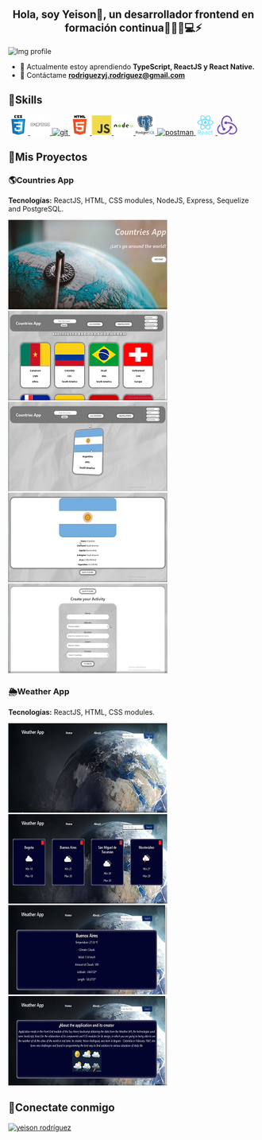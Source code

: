 <h2 align="center">Hola, soy Yeison👋, un desarrollador frontend en formación continua👨🏻‍💻💻⚡</h2>
<img src="https://blog.desafiolatam.com/wp-content/uploads/2019/04/react-galaxia.png" alt="Img profile" min-width="40" min-height="20"/>

- 📝 Actualmente estoy aprendiendo **TypeScript, ReactJS y React Native.**
- 📩 Contáctame **rodriguezyj.rodriguez@gmail.com**
  
<h2 align="left">🚀Skills</h2>
<p align="left"> <a href="https://www.w3schools.com/css/" target="_blank" rel="noreferrer"> <img src="https://raw.githubusercontent.com/devicons/devicon/master/icons/css3/css3-original-wordmark.svg" alt="css3" width="40" height="40"/> </a> <a href="https://expressjs.com" target="_blank" rel="noreferrer"> <img src="https://raw.githubusercontent.com/devicons/devicon/master/icons/express/express-original-wordmark.svg" alt="express" width="40" height="40"/> </a> <a href="https://git-scm.com/" target="_blank" rel="noreferrer"> <img src="https://www.vectorlogo.zone/logos/git-scm/git-scm-icon.svg" alt="git" width="40" height="40"/> </a> <a href="https://www.w3.org/html/" target="_blank" rel="noreferrer"> <img src="https://raw.githubusercontent.com/devicons/devicon/master/icons/html5/html5-original-wordmark.svg" alt="html5" width="40" height="40"/> </a> <a href="https://developer.mozilla.org/en-US/docs/Web/JavaScript" target="_blank" rel="noreferrer"> <img src="https://raw.githubusercontent.com/devicons/devicon/master/icons/javascript/javascript-original.svg" alt="javascript" width="40" height="40"/> </a> <a href="https://nodejs.org" target="_blank" rel="noreferrer"> <img src="https://raw.githubusercontent.com/devicons/devicon/master/icons/nodejs/nodejs-original-wordmark.svg" alt="nodejs" width="40" height="40"/> </a> <a href="https://www.postgresql.org" target="_blank" rel="noreferrer"> <img src="https://raw.githubusercontent.com/devicons/devicon/master/icons/postgresql/postgresql-original-wordmark.svg" alt="postgresql" width="40" height="40"/> </a> <a href="https://postman.com" target="_blank" rel="noreferrer"> <img src="https://www.vectorlogo.zone/logos/getpostman/getpostman-icon.svg" alt="postman" width="40" height="40"/> </a> <a href="https://reactjs.org/" target="_blank" rel="noreferrer"> <img src="https://raw.githubusercontent.com/devicons/devicon/master/icons/react/react-original-wordmark.svg" alt="react" width="40" height="40"/> </a> <a href="https://redux.js.org" target="_blank" rel="noreferrer"> <img src="https://raw.githubusercontent.com/devicons/devicon/master/icons/redux/redux-original.svg" alt="redux" width="40" height="40"/> </a> </p>

<h2 align="left">📌Mis Proyectos</h2>
  <h3 align="left">🌎Countries App</h3>
  <p align="left"><strong>Tecnologías:</strong> ReactJS, HTML, CSS modules, NodeJS, Express, Sequelize and PostgreSQL.</p>
  <p align="left"> 
    <img src="./images/countriesApp/LandingPage.png" alt="Landing Page" min-width="10" min-height="10"/>
    <img src="./images/countriesApp/HomePage.png" alt="Landing Page" min-width="10" min-height="10"/>
    <img src="./images/countriesApp/CardCountry.png" alt="Landing Page" min-width="10" min-height="10"/>
    <img src="./images/countriesApp/DetailCountry.png" alt="Landing Page" min-width="10" min-height="10"/>
    <img src="./images/countriesApp/Form.png" alt="Landing Page" min-width="10" min-height="10"/>
  </p>
  
  <h3 align="left">🌦️Weather App</h3>
  <p align="left"><strong>Tecnologías:</strong> ReactJS, HTML, CSS modules.</p>
  <p align="left"> 
    <img src="./images/countriesApp/Home.png" alt="Home" min-width="10" min-height="10"/>
    <img src="./images/countriesApp/Cities.png" alt="Cities" min-width="10" min-height="10"/>
    <img src="./images/countriesApp/DetailCity.png" alt="Detail City" min-width="10" min-height="10"/>
    <img src="./images/countriesApp/About.png" alt="About" min-width="10" min-height="10"/>
  </p>
  
<h2 align="left">📎Conectate conmigo</h2>
<p align="left">
<a href="https://www.linkedin.com/in/yeison-rodr%C3%ADguez/" target="_blank"><img align="center" src="https://raw.githubusercontent.com/rahuldkjain/github-profile-readme-generator/master/src/images/icons/Social/linked-in-alt.svg" alt="yeison rodríguez" height="30" width="40" /></a>
</p>
